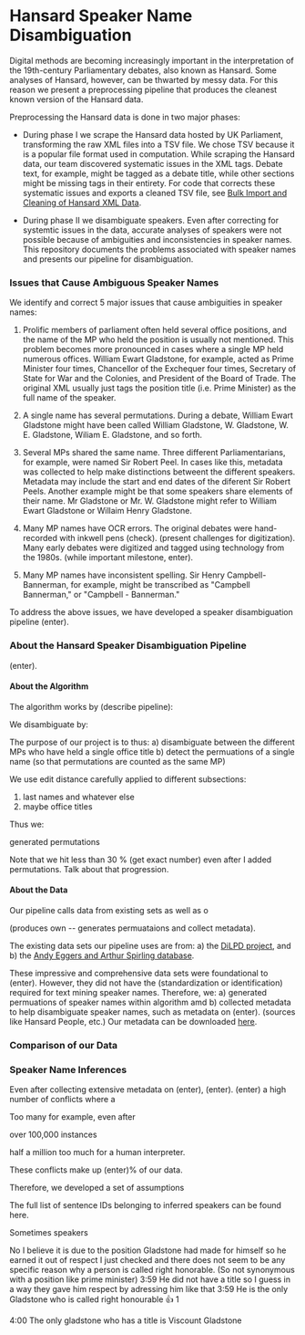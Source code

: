 # Hansard Speaker Name Disambiguation

Digital methods are becoming increasingly important in the interpretation of the 19th-century Parliamentary debates, also known as Hansard. Some analyses of Hansard, however, can be thwarted by messy data. For this reason we present a preprocessing pipeline that produces the cleanest known version of the Hansard data.

Preprocessing the Hansard data is done in two major phases: 

- During phase I we scrape the Hansard data hosted by UK Parliament, transforming the raw XML files into a TSV file. We chose TSV because it is a popular file format used in computation. While scraping the Hansard data, our team discovered systematic issues in the XML tags. Debate text, for example, might be tagged as a debate title, while other sections might be missing tags in their entirety. For code that corrects these systematic issues and exports a cleaned TSV file, see [Bulk Import and Cleaning of Hansard XML Data](https://github.com/stephbuon/import_hansard_data).

- During phase II we disambiguate speakers. Even after correcting for systemtic issues in the data, accurate analyses of speakers were not possible because of ambiguities and inconsistencies in speaker names. This repository documents the problems associated with speaker names and presents our pipeline for disambiguation. 

### Issues that Cause Ambiguous Speaker Names

We identify and correct 5 major issues that cause ambiguities in speaker names: 

1) Prolific members of parliament often held several office positions, and the name of the MP who held the position is usually not mentioned. This problem becomes more pronounced in cases where a single MP held numerous offices. William Ewart Gladstone, for example, acted as Prime Minister four times, Chancellor of the Exchequer four times, Secretary of State for War and the Colonies, and President of the Board of Trade. The original XML usually just tags the position title (i.e. Prime Minister) as the full name of the speaker. 

2) A single name has several permutations. During a debate, William Ewart Gladstone might have been called William Gladstone, W. Gladstone, W. E. Gladstone, Wiliam E. Gladstone, and so forth. 

3) Several MPs shared the same name. Three different Parliamentarians, for example, were named Sir Robert Peel. In cases like this, metadata was collected to help make distinctions betweent the different speakers. Metadata may include the start and end dates of the diferent Sir Robert Peels. Another example might be that some speakers share elements of their name. Mr Gladstone or Mr. W. Gladstone might refer to William Ewart Gladstone or Willaim Henry Gladstone. 

4) Many MP names have OCR errors. The original debates were hand-recorded with inkwell pens (check). (present challenges for digitization). Many early debates were digitized and tagged using technology from the 1980s. (while important milestone, enter). 

5) Many MP names have inconsistent spelling. Sir Henry Campbell-Bannerman, for example, might be transcribed as "Campbell Bannerman," or "Campbell - Bannerman."

To address the above issues, we have developed a speaker disambiguation pipeline (enter). 

### About the Hansard Speaker Disambiguation Pipeline

(enter).

#### About the Algorithm

The algorithm works by (describe pipeline): 

We disambiguate by: 

The purpose of our project is to thus: 
a) disambiguate between the different MPs who have held a single office title 
b) detect the permuations of a single name (so that permutations are counted as the same MP)

We use edit distance carefully applied to different subsections: 
1) last names and whatever else  
2) maybe office titles 


Thus we: 

generated permutations

Note that we hit less than 30 % (get exact number) even after I added permutations. Talk about that progression. 



#### About the Data 

Our pipeline calls data from existing sets as well as o

(produces own -- generates permuataions and collect metadata). 

The existing data sets our pipeline uses are from: a) the [DiLPD project](https://sas-space.sas.ac.uk/4315/16/westminster-members.xml), and b) the [Andy Eggers and Arthur Spirling database](). 

These impressive and comprehensive data sets were foundational to (enter). However, they did not have the (standardization or identification) required for text mining speaker names. Therefore, we: a) generated permuations of speaker names within algorithm amd b) collected metadata to help disambiguate speaker names, such as metadata on (enter). (sources like Hansard People, etc.) Our metadata can be downloaded [here](). 

### Comparison of our Data 



### Speaker Name Inferences 

Even after collecting extensive metadata on (enter), (enter). (enter) a high number of conflicts where a 




Too many 
for example, even after

over 100,000 instances 

half a million 
too much for a human interpreter. 

These conflicts make up (enter)% of our data. 


Therefore, we developed a set of assumptions 


The full list of sentence IDs belonging to inferred speakers can be found here. 


Sometimes speakers 



No I believe it is due to the position Gladstone had made for himself so he earned it out of respect I just checked and there does not seem to be any specific reason why a person is called right honorable. (So not synonymous with a position like prime minister)
3:59
He did not have a title so I guess in a way they gave him respect by adressing him like that
3:59
He is the only Gladstone who is called right honourable
:+1:
1

4:00
The only gladstone who has a title is Viscount Gladstone





